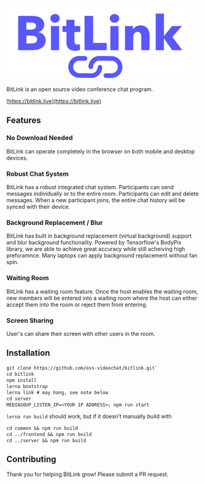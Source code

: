 ![BitLink Logo](assets/logo.svg)

BitLink is an open source video conference chat program.

[https://bitlink.live](https://bitlink.live)

## Features

### No Download Needed

BitLink can operate completely in the browser on both mobile and desktop devices.

### Robust Chat System

BitLink has a robust integrated chat system. Participants can send messages individually or to the entire room. Participants can edit and delete messages. When a new participant joins, the entire chat history will be synced with their device.

### Background Replacement / Blur

BitLink has built in background replacement (virtual background) support and blur background functionality. Powered by Tensorflow's BodyPix library, we are able to achieve great accuracy while still acheiving high preforamnce. Many laptops can apply background replacement without fan spin.

### Waiting Room

BitLink has a waiting room feature. Once the host enables the waiting room, new members will be entered into a waiting room where the host can either accept them into the room or reject them from entering.

### Screen Sharing

User's can share their screen with other users in the room.

## Installation

```shell script
git clone https://github.com/oss-videochat/bitlink.git`
cd bitlink
npm install
lerna bootstrap
lerna link # may hang, see note below
cd server
MEDIASOUP_LISTEN_IP=<YOUR IP ADDRESS>; npm run start
```

`lerna run build` should work, but if it doesn't manually build with

```shell script
cd common && npm run build
cd ../frontend && npm run build
cd ../server && npm run build
```

## Contributing

Thank you for helping BitLink grow! Please submit a PR request.
